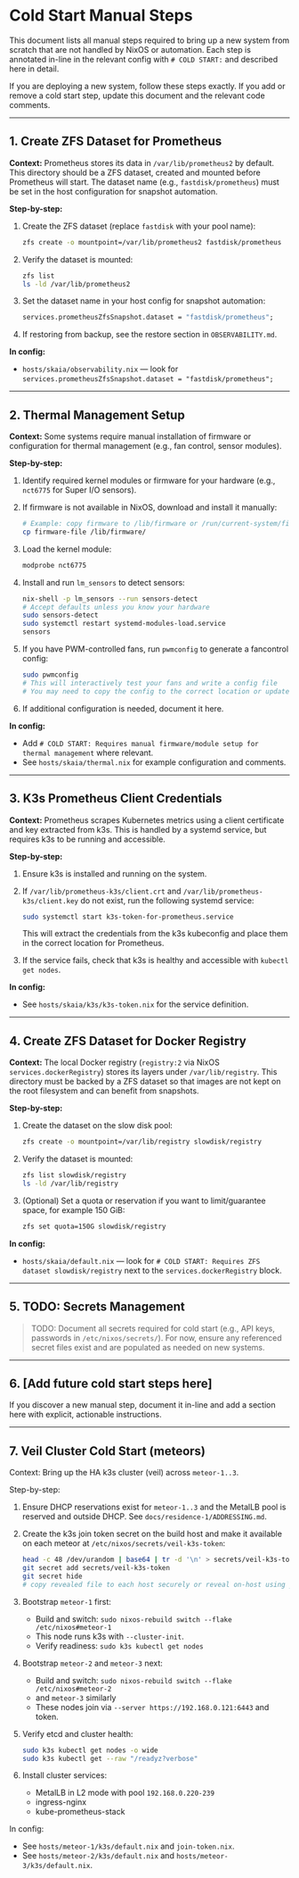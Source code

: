 # Cold Start Manual Steps

This document lists all manual steps required to bring up a new system from
scratch that are not handled by NixOS or automation. Each step is annotated
in-line in the relevant config with `# COLD START:` and described here in
detail.

If you are deploying a new system, follow these steps exactly. If you add or
remove a cold start step, update this document and the relevant code comments.

---

## 1. Create ZFS Dataset for Prometheus

**Context:** Prometheus stores its data in `/var/lib/prometheus2` by default.
This directory should be a ZFS dataset, created and mounted before Prometheus
will start. The dataset name (e.g., `fastdisk/prometheus`) must be set in the
host configuration for snapshot automation.

**Step-by-step:**

1. Create the ZFS dataset (replace `fastdisk` with your pool name):

   ```sh
   zfs create -o mountpoint=/var/lib/prometheus2 fastdisk/prometheus
   ```

1. Verify the dataset is mounted:

   ```sh
   zfs list
   ls -ld /var/lib/prometheus2
   ```

1. Set the dataset name in your host config for snapshot automation:

   ```nix
   services.prometheusZfsSnapshot.dataset = "fastdisk/prometheus";
   ```

1. If restoring from backup, see the restore section in `OBSERVABILITY.md`.

**In config:**

- `hosts/skaia/observability.nix` — look for
  `services.prometheusZfsSnapshot.dataset = "fastdisk/prometheus";`

---

## 2. Thermal Management Setup

**Context:** Some systems require manual installation of firmware or
configuration for thermal management (e.g., fan control, sensor modules).

**Step-by-step:**

1. Identify required kernel modules or firmware for your hardware (e.g.,
   `nct6775` for Super I/O sensors).
1. If firmware is not available in NixOS, download and install it manually:

   ```sh
   # Example: copy firmware to /lib/firmware or /run/current-system/firmware
   cp firmware-file /lib/firmware/
   ```

1. Load the kernel module:

   ```sh
   modprobe nct6775
   ```

1. Install and run `lm_sensors` to detect sensors:

   ```sh
   nix-shell -p lm_sensors --run sensors-detect
   # Accept defaults unless you know your hardware
   sudo sensors-detect
   sudo systemctl restart systemd-modules-load.service
   sensors
   ```

1. If you have PWM-controlled fans, run `pwmconfig` to generate a fancontrol
   config:

   ```sh
   sudo pwmconfig
   # This will interactively test your fans and write a config file
   # You may need to copy the config to the correct location or update your Nix config
   ```

1. If additional configuration is needed, document it here.

**In config:**

- Add `# COLD START: Requires manual firmware/module setup for thermal
  management` where relevant.
- See `hosts/skaia/thermal.nix` for example configuration and comments.

---

## 3. K3s Prometheus Client Credentials

**Context:** Prometheus scrapes Kubernetes metrics using a client certificate
and key extracted from k3s. This is handled by a systemd service, but requires
k3s to be running and accessible.

**Step-by-step:**

1. Ensure k3s is installed and running on the system.
1. If `/var/lib/prometheus-k3s/client.crt` and
   `/var/lib/prometheus-k3s/client.key` do not exist, run the following systemd
   service:

   ```sh
   sudo systemctl start k3s-token-for-prometheus.service
   ```

   This will extract the credentials from the k3s kubeconfig and place them in
   the correct location for Prometheus.
1. If the service fails, check that k3s is healthy and accessible with
   `kubectl get nodes`.

**In config:**

- See `hosts/skaia/k3s/k3s-token.nix` for the service definition.

---

## 4. Create ZFS Dataset for Docker Registry

**Context:** The local Docker registry (`registry:2` via NixOS
`services.dockerRegistry`) stores its layers under `/var/lib/registry`. This
directory must be backed by a ZFS dataset so that images are not kept on the
root filesystem and can benefit from snapshots.

**Step-by-step:**

1. Create the dataset on the slow disk pool:

   ```sh
   zfs create -o mountpoint=/var/lib/registry slowdisk/registry
   ```

1. Verify the dataset is mounted:

   ```sh
   zfs list slowdisk/registry
   ls -ld /var/lib/registry
   ```

1. (Optional) Set a quota or reservation if you want to limit/guarantee
   space, for example 150 GiB:

   ```sh
   zfs set quota=150G slowdisk/registry
   ```

**In config:**

- `hosts/skaia/default.nix` — look for
  `# COLD START: Requires ZFS dataset slowdisk/registry` next to the
  `services.dockerRegistry` block.

---

## 5. TODO: Secrets Management

> TODO: Document all secrets required for cold start (e.g., API keys, passwords
> in `/etc/nixos/secrets/`). For now, ensure any referenced secret files exist
> and are populated as needed on new systems.

---

## 6. [Add future cold start steps here]

If you discover a new manual step, document it in-line and add a section here
with explicit, actionable instructions.

---

## 7. Veil Cluster Cold Start (meteors)

Context: Bring up the HA k3s cluster (veil) across `meteor-1..3`.

Step-by-step:

1. Ensure DHCP reservations exist for `meteor-1..3` and the MetalLB pool is
   reserved and outside DHCP. See `docs/residence-1/ADDRESSING.md`.
1. Create the k3s join token secret on the build host and make it available on
   each meteor at `/etc/nixos/secrets/veil-k3s-token`:

   ```sh
   head -c 48 /dev/urandom | base64 | tr -d '\n' > secrets/veil-k3s-token
   git secret add secrets/veil-k3s-token
   git secret hide
   # copy revealed file to each host securely or reveal on-host using your GPG key
   ```

1. Bootstrap `meteor-1` first:
   - Build and switch: `sudo nixos-rebuild switch --flake /etc/nixos#meteor-1`
   - This node runs k3s with `--cluster-init`.
   - Verify readiness: `sudo k3s kubectl get nodes`

1. Bootstrap `meteor-2` and `meteor-3` next:
   - Build and switch: `sudo nixos-rebuild switch --flake /etc/nixos#meteor-2`
   - and `meteor-3` similarly
   - These nodes join via `--server https://192.168.0.121:6443` and token.

1. Verify etcd and cluster health:

   ```sh
   sudo k3s kubectl get nodes -o wide
   sudo k3s kubectl get --raw "/readyz?verbose"
   ```

1. Install cluster services:
   - MetalLB in L2 mode with pool `192.168.0.220-239`
   - ingress-nginx
   - kube-prometheus-stack

In config:

- See `hosts/meteor-1/k3s/default.nix` and `join-token.nix`.
- See `hosts/meteor-2/k3s/default.nix` and `hosts/meteor-3/k3s/default.nix`.
